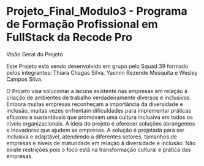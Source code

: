# Projeto_Final_Modulo3 - Programa de Formação Profissional em FullStack da Recode Pro
Visão Geral do Projeto

 Este Projeto esta sendo desenvolvido em grupo pelo Squad 39 formado pelos integrantes: Thiara Chagas Silva, Yasmin Rezende Mesquita e Wesley Campos Silva. 
 
O Projeto visa solucionar a lacuna existente nas empresas em relação à criação de ambientes de trabalho verdadeiramente diversos e inclusivos. Embora muitas empresas reconheçam a importância da diversidade e inclusão, muitas vezes enfrentam dificuldades para implementar práticas eficazes e sustentáveis que promovam uma cultura inclusiva em todos os níveis organizacionais. A ideia do projeto é oferecer soluções abrangentes e inovadoras que ajudem as empresas. A solução é projetada para ser inclusiva e adaptável, atendendo a diferentes setores, tamanhos de empresas e níveis de maturidade em relação à diversidade e inclusão. Não existe restrições pois o foco está na transformação cultural e prática das empresas.
